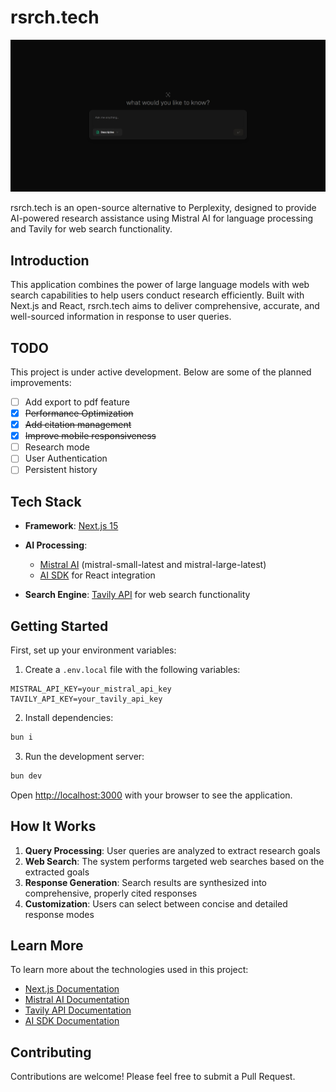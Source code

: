 # rsrch.tech

![image](./public/screenshot.jpeg)

rsrch.tech is an open-source alternative to Perplexity, designed to provide AI-powered research assistance using Mistral AI for language processing and Tavily for web search functionality.

## Introduction

This application combines the power of large language models with web search capabilities to help users conduct research efficiently. Built with Next.js and React, rsrch.tech aims to deliver comprehensive, accurate, and well-sourced information in response to user queries.

## TODO

This project is under active development. Below are some of the planned improvements:

- [ ] Add export to pdf feature
- [x] ~~Performance Optimization~~
- [x] ~~Add citation management~~
- [x] ~~Improve mobile responsiveness~~
- [ ] Research mode
- [ ] User Authentication
- [ ] Persistent history

## Tech Stack

- **Framework**: [Next.js 15](https://nextjs.org/)

- **AI Processing**:
    - [Mistral AI](https://mistral.ai/) (mistral-small-latest and mistral-large-latest)
    - [AI SDK](https://www.ai-sdk.dev/) for React integration
- **Search Engine**: [Tavily API](https://tavily.com/) for web search functionality

## Getting Started

First, set up your environment variables:

1. Create a `.env.local` file with the following variables:

```
MISTRAL_API_KEY=your_mistral_api_key
TAVILY_API_KEY=your_tavily_api_key
```

2. Install dependencies:

```bash
bun i
```

3. Run the development server:

```bash
bun dev
```

Open [http://localhost:3000](http://localhost:3000) with your browser to see the application.

## How It Works

1. **Query Processing**: User queries are analyzed to extract research goals
2. **Web Search**: The system performs targeted web searches based on the extracted goals
3. **Response Generation**: Search results are synthesized into comprehensive, properly cited responses
4. **Customization**: Users can select between concise and detailed response modes

## Learn More

To learn more about the technologies used in this project:

- [Next.js Documentation](https://nextjs.org/docs)
- [Mistral AI Documentation](https://docs.mistral.ai/)
- [Tavily API Documentation](https://docs.tavily.com/)
- [AI SDK Documentation](https://www.ai-sdk.dev/docs)

## Contributing

Contributions are welcome! Please feel free to submit a Pull Request.
